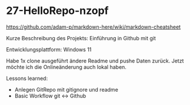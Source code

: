# 27-HelloRepo-nzopf

https://github.com/adam-p/markdown-here/wiki/markdown-cheatsheet

Kurze Beschreibung des Projekts: Einführung in Github mit git

Entwicklungsplattform: Windows 11

Habe 1x clone ausgeführt ändere Readme und pushe Daten zurück.
Jetzt möchte ich die Onlineänderung auch lokal haben.

Lessons learned:
* Anlegen GitRepo mit gitignore und readme
* Basic Workflow git <-> Github
